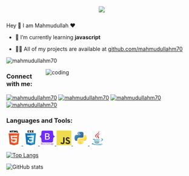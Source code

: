 

<h1 align="center">
  
</h1>

<h1 align="center">
    <img src="https://readme-typing-svg.herokuapp.com/?font=Righteous&size=35&center=true&vCenter=true&width=500&height=70&duration=4000&lines=Hi+There!+👋;+I'm+Mahmudullah!;" />
</h1>

Hey 💖 I am Mahmudullah ❤️

- 🌱 I’m currently learning **javascript**

- 👨‍💻 All of my projects are available at [github.com/mahmudullahm70](github.com/mahmudullahm70)




<p align="left"> <img src="https://komarev.com/ghpvc/?username=mahmudullahm70&label=Profile%20views&color=green&style=flat" alt="mahmudullahm70" /> </p>
 <img align="right" alt="coding" width="400" src="https://camo.githubusercontent.com/cae12fddd9d6982901d82580bdf321d81fb299141098ca1c2d4891870827bf17/68747470733a2f2f6d69726f2e6d656469756d2e636f6d2f6d61782f313336302f302a37513379765349765f7430696f4a2d5a2e676966">
<h3 align="left">Connect with me:</h3>
<p align="left">
<a href="https://twitter.com/mahmudullahm70" target="blank"><img align="center" src="https://raw.githubusercontent.com/rahuldkjain/github-profile-readme-generator/master/src/images/icons/Social/twitter.svg" alt="mahmudullahm70" height="30" width="40" /></a>
<a href="https://linkedin.com/in/mahmudullahm70" target="blank"><img align="center" src="https://raw.githubusercontent.com/rahuldkjain/github-profile-readme-generator/master/src/images/icons/Social/linked-in-alt.svg" alt="mahmudullahm70" height="30" width="40" /></a>
<a href="https://fb.com/mahmudullahm70" target="blank"><img align="center" src="https://raw.githubusercontent.com/rahuldkjain/github-profile-readme-generator/master/src/images/icons/Social/facebook.svg" alt="mahmudullahm70" height="30" width="40" /></a>
<a href="https://instagram.com/mahmudullahm70" target="blank"><img align="center" src="https://raw.githubusercontent.com/rahuldkjain/github-profile-readme-generator/master/src/images/icons/Social/instagram.svg" alt="mahmudullahm70" height="30" width="40" /></a>
</p>


<h3 align="left">Languages and Tools:</h3>
<p align="left"> <a href="https://www.w3.org/html/" target="_blank" rel="noreferrer"> <img src="https://raw.githubusercontent.com/devicons/devicon/master/icons/html5/html5-original-wordmark.svg" alt="html5" width="40" height="40"/> </a>
 <a href="https://www.w3schools.com/css/" target="_blank" rel="noreferrer"> <img src="https://raw.githubusercontent.com/devicons/devicon/master/icons/css3/css3-original-wordmark.svg" alt="css3" width="40" height="40"/> </a>  <a href="https://getbootstrap.com" target="_blank" rel="noreferrer"> <img src="https://raw.githubusercontent.com/devicons/devicon/master/icons/bootstrap/bootstrap-plain-wordmark.svg" alt="bootstrap" width="40" height="40"/> </a> 
    <a href="https://developer.mozilla.org/en-US/docs/Web/JavaScript" target="_blank" rel="noreferrer"> <img src="https://raw.githubusercontent.com/devicons/devicon/master/icons/javascript/javascript-original.svg" alt="javascript" width="40" height="40"/> </a> <a href="https://www.python.org" target="_blank" rel="noreferrer"> <img src="https://raw.githubusercontent.com/devicons/devicon/master/icons/python/python-original.svg" alt="python" width="40" height="40"/> </a>
   <a href="https://www.java.org" target="_blank" rel="noreferrer"> <img src="https://raw.githubusercontent.com/devicons/devicon/master/icons/java/java-original.svg" alt="java" width="40" height="40"/> </a></p>
 


  



[![Top Langs](https://github-readme-stats.vercel.app/api/top-langs/?username=mahmudullahm70)](https://github.com/anuraghazra/github-readme-stats)

![GitHub stats](https://github-readme-stats.vercel.app/api?username=mahmudullahm70) 



 
